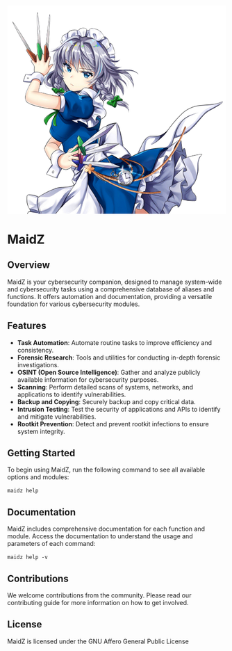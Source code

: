 ![alt](./data/assets/sakuya_izayoi.png)

# MaidZ

## Overview

MaidZ is your cybersecurity companion, designed to manage system-wide and cybersecurity tasks using a comprehensive database of aliases and functions. It offers automation and documentation, providing a versatile foundation for various cybersecurity modules.

## Features

- **Task Automation**: Automate routine tasks to improve efficiency and consistency.
- **Forensic Research**: Tools and utilities for conducting in-depth forensic investigations.
- **OSINT (Open Source Intelligence)**: Gather and analyze publicly available information for cybersecurity purposes.
- **Scanning**: Perform detailed scans of systems, networks, and applications to identify vulnerabilities.
- **Backup and Copying**: Securely backup and copy critical data.
- **Intrusion Testing**: Test the security of applications and APIs to identify and mitigate vulnerabilities.
- **Rootkit Prevention**: Detect and prevent rootkit infections to ensure system integrity.

## Getting Started

To begin using MaidZ, run the following command to see all available options and modules:

```
maidz help
```

## Documentation

MaidZ includes comprehensive documentation for each function and module. Access the documentation to understand the usage and parameters of each command:

```
maidz help -v
```

## Contributions

We welcome contributions from the community. Please read our contributing guide for more information on how to get involved.

## License

MaidZ is licensed under the GNU Affero General Public License

